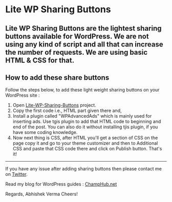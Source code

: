 # Lite WP Sharing Buttons

Lite WP Sharing Buttons are the lightest sharing buttons available for WordPress. We are not using any kind of script and all that can increase the number of requests. We are using basic HTML & CSS for that. 
---
## How to add these share buttons
Follow the steps below, to add these light weight sharing buttons on your WordPress site :
1. Open [Lite-WP-Sharing-Buttons](https://theabhishekverma.github.io/lite-wp-sharing-buttons) project.
2. Copy the first code i.e., HTML part given there and,
3. Install a plugin called "WPAdvancedAds" which is mainly used for inserting ads. Use tgis plugin to add that HTML code to beginning and end of the post. You can also do it without installing tjis plugin, if you have some coding knowledge.
4. Now next thing is CSS, after HTML you'll get a section of CSS on the page copy it and go to your theme customizer and then to Additional CSS and paste that CSS code there and click on Publish button.
That's it!
---
If you have any issue after adding sharing buttons then please contact me on [Twitter](https://www.twitter.com/TheProAbhishek).

Read my blog for WordPress guides : [ChampHub.net](https://www.champhub.net/)

Regards,
Abhishek Verma
Cheers!
